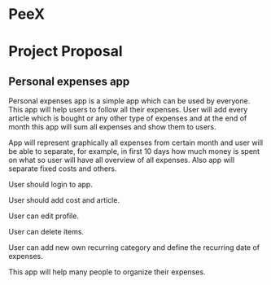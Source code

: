 # PeeX
# Project Proposal
## Personal expenses app

Personal expenses app is a simple app which can be used by everyone. This app will help users to follow all their expenses. User will add every article which is bought or any other type of expenses and at the end of month this app will sum all expenses and show them to users.

App will represent graphically all expenses from certain month and user will be able to separate, for example, in first 10 days how much money is spent on what so user will have all overview of all expenses.
Also app will separate fixed costs and others.

User should login to app.

User should add cost and article.

User can edit profile.

User can delete items.

User can add new own recurring category and define the recurring date of expenses.

This app will help many people to organize their expenses.




